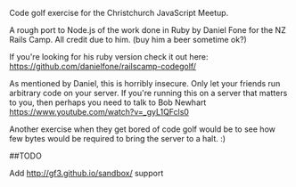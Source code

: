 Code golf exercise for the Christchurch JavaScript Meetup.

A rough port to Node.js of the work done in Ruby by Daniel Fone for the NZ Rails Camp.
All credit due to him. (buy him a beer sometime ok?)

If you're looking for his ruby version check it out here: https://github.com/danielfone/railscamp-codegolf/

As mentioned by Daniel, this is horribly insecure. Only let your friends run arbitrary code on your server. If you're running
this on a server that matters to you, then perhaps you need to talk to Bob Newhart https://www.youtube.com/watch?v=_gyL1QFcls0

Another exercise when they get bored of code golf would be to see how few bytes would be required to bring the server to a halt. :)


##TODO

Add http://gf3.github.io/sandbox/ support
